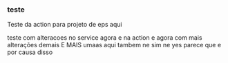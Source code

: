 

### teste
Teste da action para projeto de eps aqui

teste com alteracoes no service agora e na action e agora com mais alterações demais E MAIS umaas aqui tambem ne sim ne yes
parece que e por causa  disso
